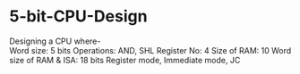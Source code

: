 # 5-bit-CPU-Design
Designing a CPU where-  
Word size: 5 bits 
Operations: AND, SHL 
Register No: 4 
Size of RAM: 10 
Word size of RAM & ISA: 18 bits 
Register mode, Immediate mode, JC

